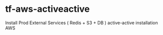 # tf-aws-activeactive
Install Prod External Services ( Redis + S3 + DB ) active-active installation AWS
